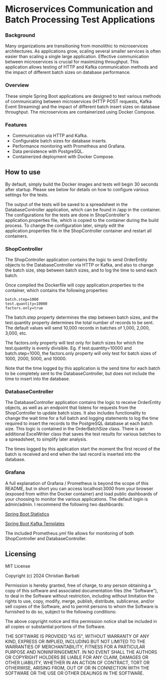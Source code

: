 # Microservices Communication and Batch Processing Test Applications

### Background
Many organizations are transitioning from monolithic to microservices architectures. As applications grow, scaling several smaller services is often easier than scaling a single large application. Effective communication between microservices is crucial for maximizing throughput. This application allows testing of HTTP and Kafka communication methods and the impact of different batch sizes on database performance.

### Overview
These simple Spring Boot applications are designed to test various methods of communicating between microservices (HTTP POST requests, Kafka Event Streaming) and the impact of different batch insert sizes on database throughput. The microservices are containerized using Docker Compose.

### Features
- Communication via HTTP and Kafka.
- Configurable batch sizes for database inserts.
- Performance monitoring with Prometheus and Grafana.
- Data persistence with PostgreSQL.
- Containerized deployment with Docker Compose.

## How to use
By default, simply build the Docker images and tests will begin 30 seconds after startup. Please see below for details on how to configure various settings for the tests.

The output of the tests will be saved to a spreadsheet in the DatabaseController application, which can be found in /app in the container. The configurations for the tests are done in ShopController's application.properties file, which is copied to the container during the build process. 
To change the configuration later, simply edit the application.properties file in the ShopController container and restart all containers.

### ShopController
The ShopController application contains the logic to send OrderEntity objects to the DatabaseController via HTTP or Kafka, and also to change the batch size, step between batch sizes, and to log the time to send each batch. 

Once compiled the Dockerfile will copy application.properties to the container, which contains the following properties:
    
```
batch.step=1000
test.quantity=10000
factors.only=true
```

The batch.step property determines the step between batch sizes, and the test.quantity property determines the total number of records to be sent. The default values will send 10,000 records in batches of 1,000, 2,000, 3,000, etc.

The factors.only property will test only for batch sizes for which the test.quantity is evenly divisible. Eg. if test.quantity=10000 and batch.step=1000, the factors.only property will only test for batch sizes of 1000, 2000, 5000, and 10000.

Note that the time logged by this application is the send time for each batch to be completely sent to the DatabaseController, but does not include the time to insert into the database. 

### DatabaseController
The DatabaseController application contains the logic to receive OrderEntity objects, as well as an endpoint that listens for requests from the ShopController to update batch sizes. 
It also includes functionality to change the wait time for a full batch and logging statements to log the time required to insert the records to the PostgreSQL database at each batch size. 
This logic is contained in the OrderBatchSize class. There is an additional ExcelWriter class that saves the test results for various batches to a spreadsheet, to simplify later analysis.

The times logged by this application start the moment the first record of the batch is received and end when the last record is inserted into the database.

### Grafana
A full explanation of Grafana / Prometheus is beyond the scope of this README, but in short you can access localhost:3000 from your browser (exposed from within the Docker container) and load public dashboards of your choosing to monitor the various applications. The default login is admin/admin. I recommend the following two dashboards:

[Spring Boot Statistics](https://grafana.com/grafana/dashboards/6756-spring-boot-statistics/)

[Spring Boot Kafka Templates](https://grafana.com/grafana/dashboards/20786-spring-boot-kafka-templates/)

The included Prometheus.yml file allows for monitoring of both ShopController and DatabaseController.

## Licensing

MIT License

Copyright (c) 2024 Christian Barbati

Permission is hereby granted, free of charge, to any person obtaining a copy
of this software and associated documentation files (the "Software"), to deal
in the Software without restriction, including without limitation the rights
to use, copy, modify, merge, publish, distribute, sublicense, and/or sell
copies of the Software, and to permit persons to whom the Software is
furnished to do so, subject to the following conditions:

The above copyright notice and this permission notice shall be included in all
copies or substantial portions of the Software.

THE SOFTWARE IS PROVIDED "AS IS", WITHOUT WARRANTY OF ANY KIND, EXPRESS OR
IMPLIED, INCLUDING BUT NOT LIMITED TO THE WARRANTIES OF MERCHANTABILITY,
FITNESS FOR A PARTICULAR PURPOSE AND NONINFRINGEMENT. IN NO EVENT SHALL THE
AUTHORS OR COPYRIGHT HOLDERS BE LIABLE FOR ANY CLAIM, DAMAGES OR OTHER
LIABILITY, WHETHER IN AN ACTION OF CONTRACT, TORT OR OTHERWISE, ARISING FROM,
OUT OF OR IN CONNECTION WITH THE SOFTWARE OR THE USE OR OTHER DEALINGS IN THE
SOFTWARE.
